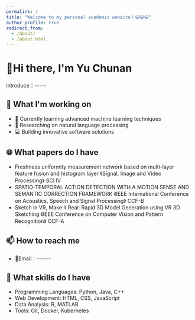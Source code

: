 ```yaml
---
permalink: /
title: "Welcome to my personal academic website！😃😃😃"
author_profile: true
redirect_from: 
  - /about/
  - /about.html
---
```


# 👋Hi there, I'm Yu Chunan

introduce：-----

## 🔭 What I'm working on

- 🌱 Currently learning advanced machine learning techniques
- 🔬 Researching on natural language processing
- 💻 Building innovative software solutions

## 🌐 What papers do I have
- Freshness uniformity measurement network based on multi-layer feature fusion and histogram layer  《Signal, Image and Video Processing》 SCI Ⅳ
- SPATIO-TEMPORAL ACTION DETECTION WITH A MOTION SENSE AND SEMANTIC CORRECTION FRAMEWORK 《IEEE International Conference on Acoustics, Speech and Signal Processing》 CCF-B
- Sketch in VR, Make it Real: Rapid 3D Model Generation using VR 3D Sketching 《IEEE Conference on Computer Vision and Pattern Recognition》 CCF-A

## 📫 How to reach me

- 📮Email：------

## 💼 What skills do I have

- Programming Languages: Python, Java, C++
- Web Development: HTML, CSS, JavaScript
- Data Analysis: R, MATLAB
- Tools: Git, Docker, Kubernetes


